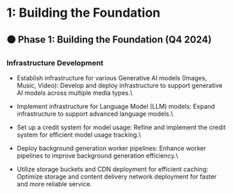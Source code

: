 # 1: Building the Foundation

## 🟠 Phase 1: Building the Foundation (Q4 2024) <a href="#id-3jtnz0s" id="id-3jtnz0s"></a>

### Infrastructure Development <a href="#id-1yyy98l" id="id-1yyy98l"></a>

* Establish infrastructure for various Generative AI models (Images, Music, Video): Develop and deploy infrastructure to support generative AI models across multiple media types.\

* Implement infrastructure for Language Model (LLM) models: Expand infrastructure to support advanced language models.\

* Set up a credit system for model usage: Refine and implement the credit system for efficient model usage tracking.\

* Deploy background generation worker pipelines: Enhance worker pipelines to improve background generation efficiency.\

* Utilize storage buckets and CDN deployment for efficient caching: Optimize storage and content delivery network deployment for faster and more reliable service.
